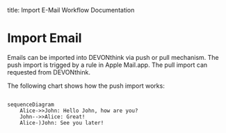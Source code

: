 title: Import E-Mail Workflow Documentation

# Import Email

Emails can be imported into DEVONthink via push or pull mechanism. The push import is trigged by a rule in Apple Mail.app. The pull import can requested from DEVONthink.

The following chart shows how the push import works:

```mermaid 

sequenceDiagram
    Alice->>John: Hello John, how are you?
    John-->>Alice: Great!
    Alice-)John: See you later!

```